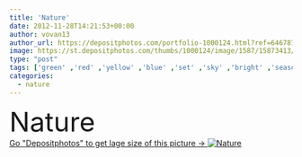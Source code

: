 ```yaml
---
title: 'Nature'
date: 2012-11-28T14:21:53+00:00
author: vovan13
author_url: https://depositphotos.com/portfolio-1000124.html?ref=64678756
image: https://st.depositphotos.com/thumbs/1000124/image/1587/15873413/api_thumb_450.jpg?forcejpeg=true
type: "post"
tags: ['green' ,'red' ,'yellow' ,'blue' ,'set' ,'sky' ,'bright' ,'season' ,'seasonal' ,'summer' ,'grass' ,'meadow' ,'nature' ,'spring' ,'outdoor' ,'autumn' ,'leaves' ,'bloom' ,'flowers' ,'tree' ,'fall' ,'technology' ,'branch' ,'photo' ,'first' ,'flores' ,'landscape' ,'seasons' ,'snow' ,'fog' ,'pine' ,'forest' ,'wood' ,'collection' ,'in' ,'birch' ,'snowy' ,'daisy' ,'collage' ,'autumnal' ,'blossoms' ,'grove' ,'all' ,'IT' ,'linden' ,'foggy' ,'Pinewood' ,'natura' ,'NATUR' ,'natureza' ]
categories: 
  - nature
---
```

<div aling="center">
            <font size="60"> Nature</font>   
</div>
<div>
    <a href='https://depositphotos.com/15873413/stock-photo-nature.html?ref=64678756' target=_blank > Go "Depositphotos" to get lage size of this picture ->
        <img href='https://depositphotos.com/15873413/stock-photo-nature.html?ref=64678756' src='https://st.depositphotos.com/1000124/1587/i/950/depositphotos_15873413-stock-photo-nature.jpg?forcejpeg=true' alt='Nature' >
    </a>
</div>
